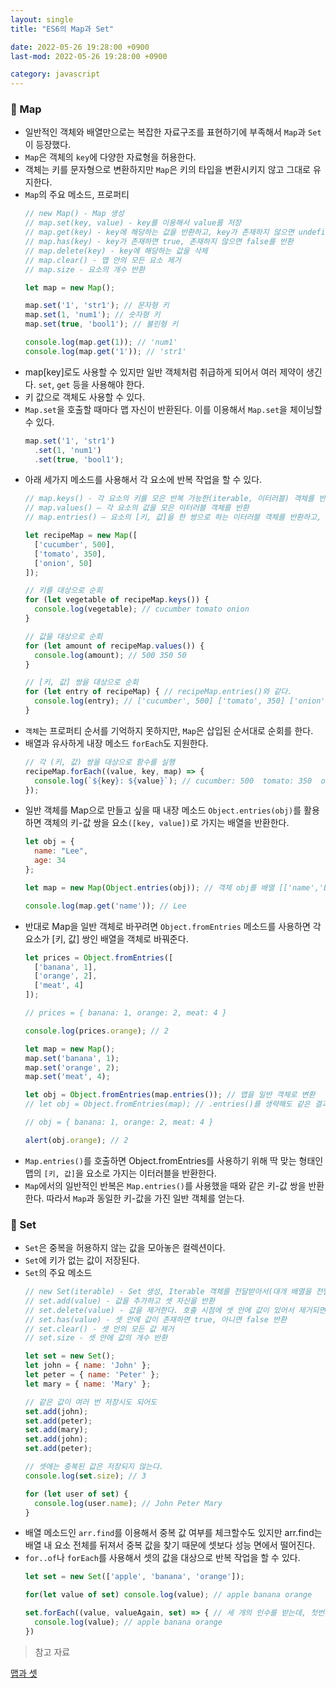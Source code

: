 ```yaml
---
layout: single
title: "ES6의 Map과 Set"

date: 2022-05-26 19:28:00 +0900
last-mod: 2022-05-26 19:28:00 +0900

category: javascript
---
```

### 📌 Map
* 일반적인 객체와 배열만으로는 복잡한 자료구조를 표현하기에 부족해서 `Map`과 `Set`이 등장했다.
* `Map`은 객체의 `key`에 다양한 자료형을 허용한다.
* 객체는 키를 문자형으로 변환하지만 `Map`은 키의 타입을 변환시키지 않고 그대로 유지한다.
* `Map`의 주요 메소드, 프로퍼티
  ```javascript
  // new Map() - Map 생성
  // map.set(key, value) - key를 이용해서 value를 저장
  // map.get(key) - key에 해당하는 값을 반환하고, key가 존재하지 않으면 undefined를 반환
  // map.has(key) - key가 존재하면 true, 존재하지 않으면 false를 반환
  // map.delete(key) - key에 해당하는 값을 삭제
  // map.clear() - 맵 안의 모든 요소 제거
  // map.size - 요소의 개수 반환

  let map = new Map();

  map.set('1', 'str1'); // 문자형 키
  map.set(1, 'num1'); // 숫자형 키
  map.set(true, 'bool1'); // 불린형 키

  console.log(map.get(1)); // 'num1'
  console.log(map.get('1')); // 'str1'
  ```
* map[key]로도 사용할 수 있지만 일반 객체처럼 취급하게 되어서 여러 제약이 생긴다. `set`, `get` 등을 사용해야 한다.
* 키 값으로 객체도 사용할 수 있다.
* `Map.set`을 호출할 때마다 맵 자신이 반환된다. 이를 이용해서 `Map.set`을 체이닝할 수 있다.
  ```javascript
  map.set('1', 'str1')
    .set(1, 'num1')
    .set(true, 'bool1');
  ```
* 아래 세가지 메소드를 사용해서 각 요소에 반복 작업을 할 수 있다.
  ```javascript
  // map.keys() - 각 요소의 키를 모은 반복 가능한(iterable, 이터러블) 객체를 반환
  // map.values() – 각 요소의 값을 모은 이터러블 객체를 반환
  // map.entries() – 요소의 [키, 값]을 한 쌍으로 하는 이터러블 객체를 반환하고, 이 이터러블 객체는 for..of반복문의 기초로 쓰인다.

  let recipeMap = new Map([
    ['cucumber', 500],
    ['tomato', 350],
    ['onion', 50]
  ]);

  // 키를 대상으로 순회
  for (let vegetable of recipeMap.keys()) {
    console.log(vegetable); // cucumber tomato onion
  }

  // 값을 대상으로 순회
  for (let amount of recipeMap.values()) {
    console.log(amount); // 500 350 50
  }

  // [키, 값] 쌍을 대상으로 순회
  for (let entry of recipeMap) { // recipeMap.entries()와 같다.
    console.log(entry); // ['cucumber', 500] ['tomato', 350] ['onion', 50]
  }
  ```
* `객체`는 프로퍼티 순서를 기억하지 못하지만, `Map`은 삽입된 순서대로 순회를 한다.
* 배열과 유사하게 내장 메소드 `forEach`도 지원한다.
  ```javascript
  // 각 (키, 값) 쌍을 대상으로 함수를 실행
  recipeMap.forEach((value, key, map) => {
    console.log(`${key}: ${value}`); // cucumber: 500  tomato: 350  onion: 50
  });
  ```
* 일반 객체를 Map으로 만들고 싶을 때 내장 메소드 `Object.entries(obj)`를 활용하면 객체의 키-값 쌍을 요소`([key, value])`로 가지는 배열을 반환한다.
  ```javascript
  let obj = {
    name: "Lee",
    age: 34
  };

  let map = new Map(Object.entries(obj)); // 객체 obj를 배열 [['name','Lee'], ['age', 30]]로 바꾸고, 이 배열을 이용해 새로운 맵을 만들었다.

  console.log(map.get('name')); // Lee
  ```
* 반대로 Map을 일반 객체로 바꾸려면 `Object.fromEntries` 메소드를 사용하면 각 요소가 [키, 값] 쌍인 배열을 객체로 바꿔준다.
  ```javascript
  let prices = Object.fromEntries([
    ['banana', 1],
    ['orange', 2],
    ['meat', 4]
  ]);

  // prices = { banana: 1, orange: 2, meat: 4 }

  console.log(prices.orange); // 2

  let map = new Map();
  map.set('banana', 1);
  map.set('orange', 2);
  map.set('meat', 4);

  let obj = Object.fromEntries(map.entries()); // 맵을 일반 객체로 변환
  // let obj = Object.fromEntries(map); // .entries()를 생략해도 같은 결과

  // obj = { banana: 1, orange: 2, meat: 4 }

  alert(obj.orange); // 2
  ```
* `Map.entries()`를 호출하면 Object.fromEntries를 사용하기 위해 딱 맞는 형태인 맵의 `[키, 값]`을 요소로 가지는 이터러블을 반환한다.
* `Map`에서의 일반적인 반복은 `Map.entries()`를 사용했을 때와 같은 키-값 쌍을 반환한다. 따라서 `Map`과 동일한 키-값을 가진 일반 객체를 얻는다.

### 📌 Set
* `Set`은 중복을 허용하지 않는 값을 모아놓은 컬렉션이다.
* `Set`에 키가 없는 값이 저장된다.
* `Set`의 주요 메소드
  ```javascript
  // new Set(iterable) - Set 생성, Iterable 객체를 전달받아서(대개 배열을 전달받는다.) 그 안의 값을 복사해 셋에 넣는다.
  // set.add(value) - 값을 추가하고 셋 자신을 반환
  // set.delete(value) - 값을 제거한다. 호출 시점에 셋 안에 값이 있어서 제거되면 true, 아니면 false를 반환
  // set.has(value) - 셋 안에 값이 존재하면 true, 아니면 false 반환
  // set.clear() - 셋 안의 모든 값 제거
  // set.size - 셋 안에 값의 개수 반환

  let set = new Set();
  let john = { name: 'John' };
  let peter = { name: 'Peter' };
  let mary = { name: 'Mary' };

  // 같은 값이 여러 번 저장시도 되어도
  set.add(john);
  set.add(peter);
  set.add(mary);
  set.add(john);
  set.add(peter);

  // 셋에는 중복된 값은 저장되지 않는다.
  console.log(set.size); // 3

  for (let user of set) {
    console.log(user.name); // John Peter Mary
  }
  ```
* 배열 메소드인 `arr.find`를 이용해서 중복 값 여부를 체크할수도 있지만 arr.find는 배열 내 요소 전체를 뒤져서 중복 값을 찾기 때문에 셋보다 성능 면에서 떨어진다.
* `for..of`나 `forEach`를 사용해서 셋의 값을 대상으로 반복 작업을 할 수 있다.
  ```javascript
  let set = new Set(['apple', 'banana', 'orange']);

  for(let value of set) console.log(value); // apple banana orange
  
  set.forEach((value, valueAgain, set) => { // 세 개의 인수를 받는데, 첫번째는 값, 두번째도 값, 세번째는 목표하는 객체(셋)인데 세 개의 인수를 받는 이유는 맵을 셋으로, 셋을 맵으로 교체할 때 호환성을 위해서이다.
    console.log(value); // apple banana orange
  })
  ```


> 참고 자료

[맵과 셋](https://ko.javascript.info/map-set)